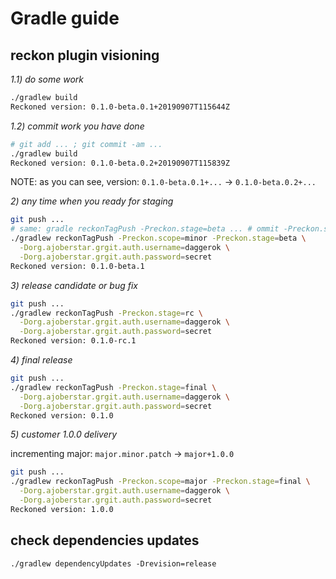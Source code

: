 # Gradle guide

## reckon plugin visioning

_1.1) do some work_

```bash
./gradlew build
Reckoned version: 0.1.0-beta.0.1+20190907T115644Z
```

_1.2) commit work you have done_

```bash
# git add ... ; git commit -am ... 
./gradlew build
Reckoned version: 0.1.0-beta.0.2+20190907T115839Z
```

NOTE: as you can see, version: `0.1.0-beta.0.1+...` -> `0.1.0-beta.0.2+...`

_2) any time when you ready for staging_

```bash
git push ...
# same: gradle reckonTagPush -Preckon.stage=beta ... # ommit -Preckon.scope=minor
./gradlew reckonTagPush -Preckon.scope=minor -Preckon.stage=beta \
  -Dorg.ajoberstar.grgit.auth.username=daggerok \
  -Dorg.ajoberstar.grgit.auth.password=secret
Reckoned version: 0.1.0-beta.1
```

_3) release candidate or bug fix_

```bash
git push ...
./gradlew reckonTagPush -Preckon.stage=rc \
  -Dorg.ajoberstar.grgit.auth.username=daggerok \
  -Dorg.ajoberstar.grgit.auth.password=secret
Reckoned version: 0.1.0-rc.1
```

_4) final release_

```bash
git push ...
./gradlew reckonTagPush -Preckon.stage=final \
  -Dorg.ajoberstar.grgit.auth.username=daggerok \
  -Dorg.ajoberstar.grgit.auth.password=secret
Reckoned version: 0.1.0
```

_5) customer 1.0.0 delivery_

incrementing major: `major.minor.patch` -> `major+1.0.0`

```bash
git push ...
./gradlew reckonTagPush -Preckon.scope=major -Preckon.stage=final \
  -Dorg.ajoberstar.grgit.auth.username=daggerok \
  -Dorg.ajoberstar.grgit.auth.password=secret
Reckoned version: 1.0.0
```

## check dependencies updates

```shell script
./gradlew dependencyUpdates -Drevision=release
```
